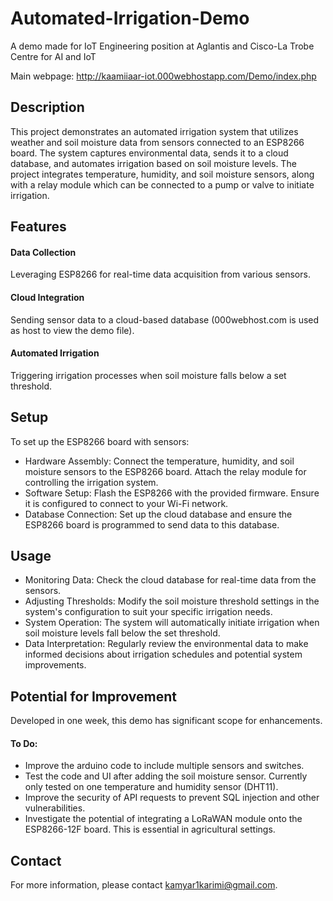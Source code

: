 # Automated-Irrigation-Demo
A demo made for IoT Engineering position at Aglantis and Cisco-La Trobe Centre for AI and IoT

Main webpage: http://kaamiiaar-iot.000webhostapp.com/Demo/index.php

## Description
This project demonstrates an automated irrigation system that utilizes weather and soil moisture data from sensors connected to an ESP8266 board. The system captures environmental data, sends it to a cloud database, and automates irrigation based on soil moisture levels. The project integrates temperature, humidity, and soil moisture sensors, along with a relay module which can be connected to a pump or valve to initiate irrigation.

## Features
#### Data Collection
Leveraging ESP8266 for real-time data acquisition from various sensors.
#### Cloud Integration
Sending sensor data to a cloud-based database (000webhost.com is used as host to view the demo file).
#### Automated Irrigation 
Triggering irrigation processes when soil moisture falls below a set threshold.

## Setup
To set up the ESP8266 board with sensors:

- Hardware Assembly: Connect the temperature, humidity, and soil moisture sensors to the ESP8266 board. Attach the relay module for controlling the irrigation system.
- Software Setup: Flash the ESP8266 with the provided firmware. Ensure it is configured to connect to your Wi-Fi network.
- Database Connection: Set up the cloud database and ensure the ESP8266 board is programmed to send data to this database.

## Usage
- Monitoring Data: Check the cloud database for real-time data from the sensors.
- Adjusting Thresholds: Modify the soil moisture threshold settings in the system's configuration to suit your specific irrigation needs.
- System Operation: The system will automatically initiate irrigation when soil moisture levels fall below the set threshold.
- Data Interpretation: Regularly review the environmental data to make informed decisions about irrigation schedules and potential system improvements.

## Potential for Improvement
Developed in one week, this demo has significant scope for enhancements.
#### To Do:
- Improve the arduino code to include multiple sensors and switches.
- Test the code and UI after adding the soil moisture sensor. Currently only tested on one temperature and humidity sensor (DHT11).
- Improve the security of API requests to prevent SQL injection and other vulnerabilities.
- Investigate the potential of integrating a LoRaWAN module onto the ESP8266-12F board. This is essential in agricultural settings.

## Contact
For more information, please contact kamyar1karimi@gmail.com.
